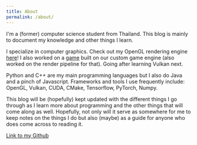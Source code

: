 ```yaml
---
title: About
permalink: /about/
---
```


I'm a (former) computer science student from Thailand. This blog is mainly to document my knowledge and other things I learn.

I specialize in computer graphics. Check out my OpenGL rendering engine [here](https://github.com/keptsecret/CivetRender)!
I also worked on a [game](https://github.com/kevinsadi/lei3d/) built on our custom game engine (also worked on the render pipeline for that).
Going after learning Vulkan next.

Python and C++ are my main programming languages but I also do Java and a pinch of Javascript.
Frameworks and tools I use frequently include: OpenGL, Vulkan, CUDA, CMake, Tensorflow, PyTorch, Numpy.

This blog will be (hopefully) kept updated with the different things I go through as I learn more about programming and
the other things that will come along as well. Hopefully, not only will it serve as somewhere for me to keep notes on
the things I do but also (maybe) as a guide for anyone who does come across to reading it.

[Link to my Github](https://github.com/keptsecret)
